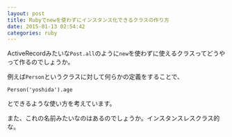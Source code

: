 ```yaml
---
layout: post
title: Rubyでnewを使わずにインスタンス化できるクラスの作り方
date: 2015-01-13 02:54:42
categories: ruby
---
```

<p>ActiveRecordみたいな<code>Post.all</code>のように<code>new</code>を使わずに使えるクラスってどうやって作るのでしょうか。</p>

<p>例えば<code>Person</code>というクラスに対して何らかの定義をすることで、</p>

```
Person('yoshida').age
```

<p>とできるような使い方を考えています。</p>

<p>また、これの名前みたいなのはあるのでしょうか。インスタンスレスクラス的な。</p>
